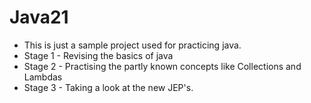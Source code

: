 # Java21

- This is just a sample project used for practicing java.
- Stage 1 - Revising the basics of java 
- Stage 2 - Practising the partly known concepts like Collections and Lambdas
- Stage 3 - Taking a look at the new JEP's.